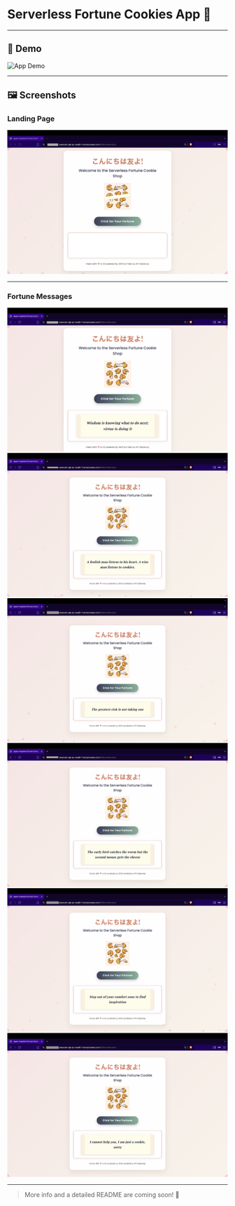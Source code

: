 # Serverless Fortune Cookies App 🥠

---

## 🎥 Demo

![App Demo](https://raw.githubusercontent.com/sa-uwu/Projects/main/Serverless%20Fortune%20Cookies/assets/demo.gif)

---

## 🖼️ Screenshots

### Landing Page

![Landing page for the app](https://raw.githubusercontent.com/sa-uwu/Projects/main/Serverless%20Fortune%20Cookies/assets/Homepage.png)

---

### Fortune Messages

![Fortune messages](https://raw.githubusercontent.com/sa-uwu/Projects/main/Serverless%20Fortune%20Cookies/assets/Fortune%201.png) ![Fortune message](https://raw.githubusercontent.com/sa-uwu/Projects/main/Serverless%20Fortune%20Cookies/assets/Fortune%202.png) ![Fortune message](https://raw.githubusercontent.com/sa-uwu/Projects/main/Serverless%20Fortune%20Cookies/assets/Fortune%203.png) ![Fortune message](https://raw.githubusercontent.com/sa-uwu/Projects/main/Serverless%20Fortune%20Cookies/assets/Fortune%204.png) ![Fortune message](https://raw.githubusercontent.com/sa-uwu/Projects/main/Serverless%20Fortune%20Cookies/assets/Fortune%205.png) ![Fortune message](https://raw.githubusercontent.com/sa-uwu/Projects/main/Serverless%20Fortune%20Cookies/assets/Fortune%206.png)

---

> More info and a detailed README are coming soon! 🚀

